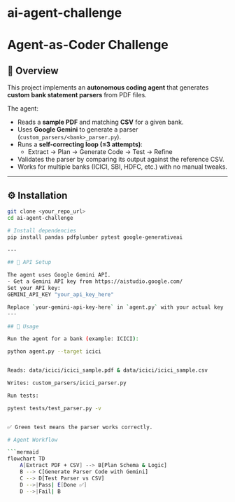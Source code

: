 # ai-agent-challenge

# Agent-as-Coder Challenge  

## 📌 Overview  
This project implements an **autonomous coding agent** that generates **custom bank statement parsers** from PDF files.  

The agent:  
- Reads a **sample PDF** and matching **CSV** for a given bank.  
- Uses **Google Gemini** to generate a parser (`custom_parsers/<bank>_parser.py`).  
- Runs a **self-correcting loop (≤3 attempts)**:  
  - Extract → Plan → Generate Code → Test → Refine  
- Validates the parser by comparing its output against the reference CSV.  
- Works for multiple banks (ICICI, SBI, HDFC, etc.) with no manual tweaks.  

---

## ⚙️ Installation  

```bash
git clone <your_repo_url>
cd ai-agent-challenge

# Install dependencies
pip install pandas pdfplumber pytest google-generativeai

---

## 🔑 API Setup

The agent uses Google Gemini API.
- Get a Gemini API key from https://aistudio.google.com/
Set your API key:
GEMINI_API_KEY "your_api_key_here"

Replace `your-gemini-api-key-here` in `agent.py` with your actual key
---

## 🚀 Usage

Run the agent for a bank (example: ICICI):

python agent.py --target icici


Reads: data/icici/icici_sample.pdf & data/icici/icici_sample.csv

Writes: custom_parsers/icici_parser.py

Run tests:

pytest tests/test_parser.py -v


✅ Green test means the parser works correctly.

# Agent Workflow

```mermaid
flowchart TD
    A[Extract PDF + CSV] --> B[Plan Schema & Logic]
    B --> C[Generate Parser Code with Gemini]
    C --> D[Test Parser vs CSV]
    D -->|Pass| E[Done ✅]
    D -->|Fail| B



